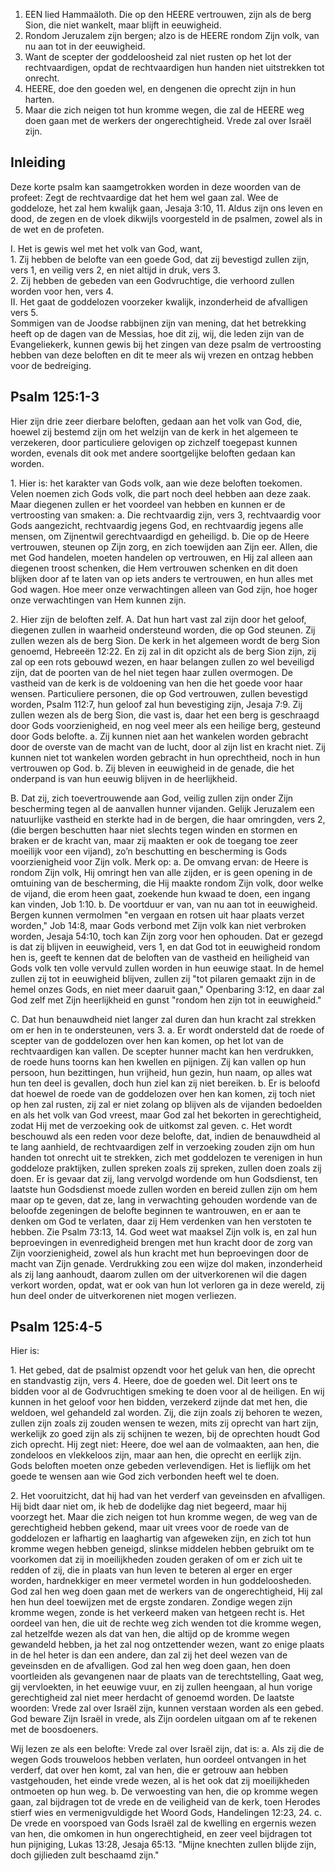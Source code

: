 1. EEN lied Hammaäloth. Die op den HEERE vertrouwen, zijn als de berg Sion, die niet wankelt, maar blijft in eeuwigheid.
2. Rondom Jeruzalem zijn bergen; alzo is de HEERE rondom Zijn volk, van nu aan tot in der eeuwigheid.
3. Want de scepter der goddeloosheid zal niet rusten op het lot der rechtvaardigen, opdat de rechtvaardigen hun handen niet uitstrekken tot onrecht.
4. HEERE, doe den goeden wel, en dengenen die oprecht zijn in hun harten.
5. Maar die zich neigen tot hun kromme wegen, die zal de HEERE weg doen gaan met de werkers der ongerechtigheid. Vrede zal over Israël zijn.

## Inleiding

Deze korte psalm kan saamgetrokken worden in deze woorden van de profeet: Zegt de rechtvaardige dat het hem wel gaan zal. Wee de goddeloze, het zal hem kwalijk gaan, Jesaja 3:10, 11. Aldus zijn ons leven en dood, de zegen en de vloek dikwijls voorgesteld in de psalmen, zowel als in de wet en de profeten.

I. Het is gewis wel met het volk van God, want,  
1\. Zij hebben de belofte van een goede God, dat zij bevestigd zullen zijn, vers 1, en veilig vers 2, en niet altijd in druk, vers 3.  
2\. Zij hebben de gebeden van een Godvruchtige, die verhoord zullen worden voor hen, vers 4.  
II. Het gaat de goddelozen voorzeker kwalijk, inzonderheid de afvalligen vers 5.  
Sommigen van de Joodse rabbijnen zijn van mening, dat het betrekking heeft op de dagen van de Messias, hoe dit zij, wij, die leden zijn van de Evangeliekerk, kunnen gewis bij het zingen van deze psalm de vertroosting hebben van deze beloften en dit te meer als wij vrezen en ontzag hebben voor de bedreiging.

## Psalm 125:1-3
Hier zijn drie zeer dierbare beloften, gedaan aan het volk van God, die, hoewel zij bestemd zijn om het welzijn van de kerk in het algemeen te verzekeren, door particuliere gelovigen op zichzelf toegepast kunnen worden, evenals dit ook met andere soortgelijke beloften gedaan kan worden.

1\. Hier is: het karakter van Gods volk, aan wie deze beloften toekomen. Velen noemen zich Gods volk, die part noch deel hebben aan deze zaak. Maar diegenen zullen er het voordeel van hebben en kunnen er de vertroosting van smaken: 
a. Die rechtvaardig zijn, vers 3, rechtvaardig voor Gods aangezicht, rechtvaardig jegens God, en rechtvaardig jegens alle mensen, om Zijnentwil gerechtvaardigd en geheiligd.
b. Die op de Heere vertrouwen, steunen op Zijn zorg, en zich toewijden aan Zijn eer. Allen, die met God handelen, moeten handelen op vertrouwen, en Hij zal alleen aan diegenen troost schenken, die Hem vertrouwen schenken en dit doen blijken door af te laten van op iets anders te vertrouwen, en hun alles met God wagen. Hoe meer onze verwachtingen alleen van God zijn, hoe hoger onze verwachtingen van Hem kunnen zijn.

2\. Hier zijn de beloften zelf.
A. Dat hun hart vast zal zijn door het geloof, diegenen zullen in waarheid ondersteund worden, die op God steunen. Zij zullen wezen als de berg Sion. De kerk in het algemeen wordt de berg Sion genoemd, Hebreeën 12:22. En zij zal in dit opzicht als de berg Sion zijn, zij zal op een rots gebouwd wezen, en haar belangen zullen zo wel beveiligd zijn, dat de poorten van de hel niet tegen haar zullen overmogen. De vastheid van de kerk is de voldoening van hen die het goede voor haar wensen. Particuliere personen, die op God vertrouwen, zullen bevestigd worden, Psalm 112:7, hun geloof zal hun bevestiging zijn, Jesaja 7:9. Zij zullen wezen als de berg Sion, die vast is, daar het een berg is geschraagd door Gods voorzienigheid, en nog veel meer als een heilige berg, gesteund door Gods belofte.
a. Zij kunnen niet aan het wankelen worden gebracht door de overste van de macht van de lucht, door al zijn list en kracht niet. Zij kunnen niet tot wankelen worden gebracht in hun oprechtheid, noch in hun vertrouwen op God.
b. Zij bleven in eeuwigheid in de genade, die het onderpand is van hun eeuwig blijven in de heerlijkheid.

B. Dat zij, zich toevertrouwende aan God, veilig zullen zijn onder Zijn bescherming tegen al de aanvallen hunner vijanden. Gelijk Jeruzalem een natuurlijke vastheid en sterkte had in de bergen, die haar omringden, vers 2, (die bergen beschutten haar niet slechts tegen winden en stormen en braken er de kracht van, maar zij maakten er ook de toegang toe zeer moeilijk voor een vijand), zo’n beschutting en bescherming is Gods voorzienigheid voor Zijn volk. 
Merk op: 
a. De omvang ervan: de Heere is rondom Zijn volk, Hij omringt hen van alle zijden, er is geen opening in de omtuining van de bescherming, die Hij maakte rondom Zijn volk, door welke de vijand, die erom heen gaat, zoekende hun kwaad te doen, een ingang kan vinden, Job 1:10. 
b. De voortduur er van, van nu aan tot in eeuwigheid. Bergen kunnen vermolmen "en vergaan en rotsen uit haar plaats verzet worden," Job 14:8, maar Gods verbond met Zijn volk kan niet verbroken worden, Jesaja 54:10, toch kan Zijn zorg voor hen ophouden. Dat er gezegd is dat zij blijven in eeuwigheid, vers 1, en dat God tot in eeuwigheid rondom hen is, geeft te kennen dat de beloften van de vastheid en heiligheid van Gods volk ten volle vervuld zullen worden in hun eeuwige staat. In de hemel zullen zij tot in eeuwigheid blijven, zullen zij "tot pilaren gemaakt zijn in de hemel onzes Gods, en niet meer daaruit gaan," Openbaring 3:12, en daar zal God zelf met Zijn heerlijkheid en gunst "rondom hen zijn tot in eeuwigheid." 

C. Dat hun benauwdheid niet langer zal duren dan hun kracht zal strekken om er hen in te ondersteunen, vers 3.
a. Er wordt ondersteld dat de roede of scepter van de goddelozen over hen kan komen, op het lot van de rechtvaardigen kan vallen. De scepter hunner macht kan hen verdrukken, de roede huns toorns kan hen kwellen en pijnigen. Zij kan vallen op hun persoon, hun bezittingen, hun vrijheid, hun gezin, hun naam, op alles wat hun ten deel is gevallen, doch hun ziel kan zij niet bereiken.
b. Er is beloofd dat hoewel de roede van de goddelozen over hen kan komen, zij toch niet op hen zal rusten, zij zal er niet zolang op blijven als de vijanden bedoelden en als het volk van God vreest, maar God zal het bekorten in gerechtigheid, zodat Hij met de verzoeking ook de uitkomst zal geven.
c. Het wordt beschouwd als een reden voor deze belofte, dat, indien de benauwdheid al te lang aanhield, de rechtvaardigen zelf in verzoeking zouden zijn om hun handen tot onrecht uit te strekken, zich met goddelozen te verenigen in hun goddeloze praktijken, zullen spreken zoals zij spreken, zullen doen zoals zij doen. Er is gevaar dat zij, lang vervolgd wordende om hun Godsdienst, ten laatste hun Godsdienst moede zullen worden en bereid zullen zijn om hem maar op te geven, dat ze, lang in verwachting gehouden wordende van de beloofde zegeningen de belofte beginnen te wantrouwen, en er aan te denken om God te verlaten, daar zij Hem verdenken van hen verstoten te hebben. Zie Psalm 73:13, 14.
God weet wat maaksel Zijn volk is, en zal hun beproevingen in evenredigheid brengen met hun kracht door de zorg van Zijn voorzienigheid, zowel als hun kracht met hun beproevingen door de macht van Zijn genade. Verdrukking zou een wijze dol maken, inzonderheid als zij lang aanhoudt, daarom zullen om der uitverkorenen wil die dagen verkort worden, opdat, wat er ook van hun lot verloren ga in deze wereld, zij hun deel onder de uitverkorenen niet mogen verliezen.

## Psalm 125:4-5 
Hier is:

1\. Het gebed, dat de psalmist opzendt voor het geluk van hen, die oprecht en standvastig zijn, vers 4. Heere, doe de goeden wel. Dit leert ons te bidden voor al de Godvruchtigen smeking te doen voor al de heiligen. En wij kunnen in het geloof voor hen bidden, verzekerd zijnde dat met hen, die weldoen, wel gehandeld zal worden. Zij, die zijn zoals zij behoren te wezen, zullen zijn zoals zij zouden wensen te wezen, mits zij oprecht van hart zijn, werkelijk zo goed zijn als zij schijnen te wezen, bij de oprechten houdt God zich oprecht. Hij zegt niet: Heere, doe wel aan de volmaakten, aan hen, die zondeloos en vlekkeloos zijn, maar aan hen, die oprecht en eerlijk zijn. Gods beloften moeten onze gebeden verlevendigen. Het is lieflijk om het goede te wensen aan wie God zich verbonden heeft wel te doen.

2\. Het vooruitzicht, dat hij had van het verderf van geveinsden en afvalligen. Hij bidt daar niet om, ik heb de dodelijke dag niet begeerd, maar hij voorzegt het. Maar die zich neigen tot hun kromme wegen, de weg van de gerechtigheid hebben gekend, maar uit vrees voor de roede van de goddelozen er lafhartig en laaghartig van afgeweken zijn, en zich tot hun kromme wegen hebben geneigd, slinkse middelen hebben gebruikt om te voorkomen dat zij in moeilijkheden zouden geraken of om er zich uit te redden of zij, die in plaats van hun leven te beteren al erger en erger worden, hardnekkiger en meer vermetel worden in hun goddeloosheden. God zal hen weg doen gaan met de werkers van de ongerechtigheid, Hij zal hen hun deel toewijzen met de ergste zondaren. Zondige wegen zijn kromme wegen, zonde is het verkeerd maken van hetgeen recht is. Het oordeel van hen, die uit de rechte weg zich wenden tot die kromme wegen, zal hetzelfde wezen als dat van hen, die altijd op de kromme wegen gewandeld hebben, ja het zal nog ontzettender wezen, want zo enige plaats in de hel heter is dan een andere, dan zal zij het deel wezen van de geveinsden en de afvalligen. God zal hen weg doen gaan, hen doen voortleiden als gevangenen naar de plaats van de terechtstelling, Gaat weg, gij vervloekten, in het eeuwige vuur, en zij zullen heengaan, al hun vorige gerechtigheid zal niet meer herdacht of genoemd worden. De laatste woorden: Vrede zal over Israël zijn, kunnen verstaan worden als een gebed. God beware Zijn Israël in vrede, als Zijn oordelen uitgaan om af te rekenen met de boosdoeners. 

Wij lezen ze als een belofte: Vrede zal over Israël zijn, dat is: 
a. Als zij die de wegen Gods trouweloos hebben verlaten, hun oordeel ontvangen in het verderf, dat over hen komt, zal van hen, die er getrouw aan hebben vastgehouden, het einde vrede wezen, al is het ook dat zij moeilijkheden ontmoeten op hun weg.
b. De verwoesting van hen, die op kromme wegen gaan, zal bijdragen tot de vrede en de veiligheid van de kerk, toen Herodes stierf wies en vermenigvuldigde het Woord Gods, Handelingen 12:23, 24.
c. De vrede en voorspoed van Gods Israël zal de kwelling en ergernis wezen van hen, die omkomen in hun ongerechtigheid, en zeer veel bijdragen tot hun pijniging, Lukas 13:28, Jesaja 65:13. "Mijne knechten zullen blijde zijn, doch gijlieden zult beschaamd zijn." 


